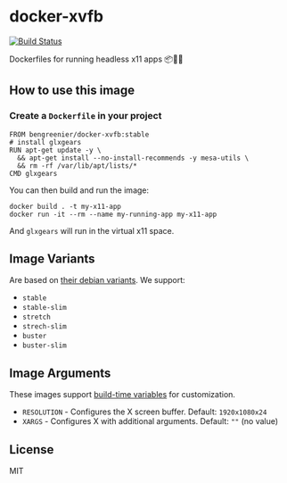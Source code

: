 # docker-xvfb

[![Build Status](https://dev.azure.com/bengreenier/docker-xvfb/_apis/build/status/bengreenier.docker-xvfb?branchName=master)](https://b3ngr33ni3r.visualstudio.com/docker-xvfb/_build/latest?definitionId=8&branchName=master)

Dockerfiles for running headless x11 apps 📦🤕✨

## How to use this image 

### Create a `Dockerfile` in your project

```
FROM bengreenier/docker-xvfb:stable
# install glxgears
RUN apt-get update -y \
  && apt-get install --no-install-recommends -y mesa-utils \
  && rm -rf /var/lib/apt/lists/*
CMD glxgears
```

You can then build and run the image:

```
docker build . -t my-x11-app
docker run -it --rm --name my-running-app my-x11-app
```

And `glxgears` will run in the virtual x11 space.

## Image Variants

Are based on [their debian variants](https://github.com/debuerreotype/docker-debian-artifacts). We support:

+ `stable`
+ `stable-slim`
+ `stretch`
+ `strech-slim`
+ `buster`
+ `buster-slim`

## Image Arguments

These images support [build-time variables](https://docs.docker.com/engine/reference/commandline/build/#set-build-time-variables---build-arg) for customization.

+ `RESOLUTION` - Configures the X screen buffer. Default: `1920x1080x24`
+ `XARGS` - Configures X with additional arguments. Default: `""` (no value)

## License

MIT
